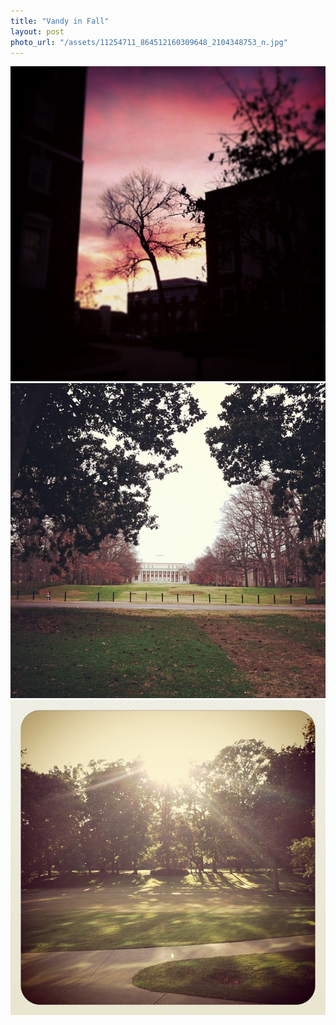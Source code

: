 ```yaml
---
title: "Vandy in Fall"
layout: post
photo_url: "/assets/11254711_864512160309648_2104348753_n.jpg"
---
```


![](/assets/11254711_864512160309648_2104348753_n.jpg)
![](/assets/11084975_643007349168079_2126390983_n.jpg)
![](/assets/11186884_1482215168735575_1008971767_n.jpg)
